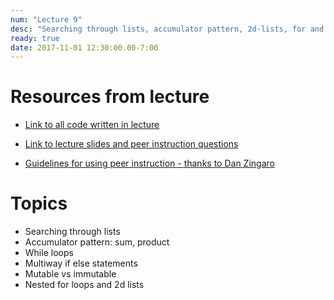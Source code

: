 ```yaml
---
num: "Lecture 9"
desc: "Searching through lists, accumulator pattern, 2d-lists, for and while loops"
ready: true
date: 2017-11-01 12:30:00.00-7:00
---
```


# Resources from lecture

* [Link to all code written in lecture](https://github.com/ucsb-cs8-f17/cs8-f17-lecture-code)

* [Link to lecture slides and peer instruction questions](https://drive.google.com/drive/folders/0BxIvQwpl4ocoRy1Pa041SThLUFU?usp=sharing)

* [Guidelines for using peer instruction - thanks to Dan Zingaro](https://drive.google.com/file/d/0BxIvQwpl4ocoX2ZpUjJDZW52Wlk/view?usp=sharing)



# Topics

* Searching through lists
* Accumulator pattern: sum, product
* While loops
* Multiway if else statements
* Mutable vs immutable
* Nested for loops and 2d lists
















